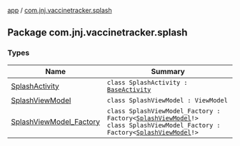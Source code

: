 [app](../index.md) / [com.jnj.vaccinetracker.splash](./index.md)

## Package com.jnj.vaccinetracker.splash

### Types

| Name | Summary |
|---|---|
| [SplashActivity](-splash-activity/index.md) | `class SplashActivity : `[`BaseActivity`](../com.jnj.vaccinetracker.common.ui/-base-activity/index.md) |
| [SplashViewModel](-splash-view-model/index.md) | `class SplashViewModel : ViewModel` |
| [SplashViewModel_Factory](-splash-view-model_-factory/index.md) | `class SplashViewModel_Factory : Factory<`[`SplashViewModel`](-splash-view-model/index.md)`!>`<br>`class SplashViewModel_Factory : Factory<`[`SplashViewModel`](-splash-view-model/index.md)`!>` |
